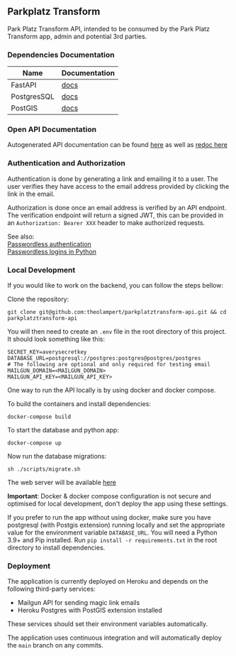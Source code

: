 ## Parkplatz Transform

Park Platz Transform API, intended to be consumed by the Park Platz Transform app, admin and potential 3rd parties.

### Dependencies Documentation

| Name       | Documentation                                                                                 |
| ----------------- | --------------------------------------------------------------------------------------- |
| FastAPI            | [docs](https://fastapi.tiangolo.com/)                   |
| PostgresSQL        | [docs](https://www.postgresql.org/)           |
| PostGIS | [docs](https://postgis.net/documentation/)                         |

### Open API Documentation

Autogenerated API documentation can be found [here](https://parkplatztransform-api.herokuapp.com/docs) as well as
[redoc here](https://parkplatztransform-api.herkouapp.com/redoc)

### Authentication and Authorization

Authentication is done by generating a link and emailing it to a user. The user verifies they have access to the email address provided by clicking the link in the email.

Authorization is done once an email address is verified by an API endpoint. The verification endpoint will return a signed JWT, this can be provided in an `Authorization: Bearer XXX` header to make authorized requests.

See also: <br>
[Passwordless authentication](https://en.wikipedia.org/wiki/Passwordless_authentication)
<br/>
[Passwordless logins in Python](https://www.anthonycorletti.com/post/python-passwordless/)

### Local Development

If you would like to work on the backend, you can follow the steps bellow:

Clone the repository:
```shell
git clone git@github.com:theolampert/parkplatztransform-api.git && cd parkplatztransform-api
```

You will then need to create an `.env` file in the root directory of this project. It should look something like this:

```shell
SECRET_KEY=averysecretkey
DATABASE_URL=postgresql://postgres:postgres@postgres/postgres
# The following are optional and only required for testing email
MAILGUN_DOMAIN=<MAILGUN_DOMAIN>
MAILGUN_API_KEY=<MAILGUN_API_KEY> 
```

One way to run the API locally is by using docker and docker compose.

To build the containers and install dependencies:
```shell
docker-compose build
```

To start the database and python app:
```shell
docker-compose up
```

Now run the database migrations:
```shell
sh ./scripts/migrate.sh
```

The web server will be available [here](http://localhost:8023)

**Important**: Docker & docker compose configuration is not secure and optimised for local development, don't deploy the app using these settings.

If you prefer to run the app without using docker, make sure you have postgresql (with Postgis extension) running locally and set the appropriate value for the environment variable `DATABASE_URL`. You will need a Python 3.9+ and Pip installed.
Run `pip install -r requirements.txt` in the root directory to install dependencies.

### Deployment

The application is currently deployed on Heroku and depends on the following third-party services:
- Mailgun API for sending magic link emails
- Heroku Postgres with PostGIS extension installed

These services should set their environment variables automatically.

The application uses continuous integration and will automatically deploy the `main` branch on any commits.
